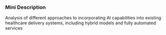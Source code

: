 ### Mini Description

Analysis of different approaches to incorporating AI capabilities into existing healthcare delivery systems, including hybrid models and fully automated services
